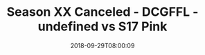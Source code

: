 ---
title: Season XX Canceled - DCGFFL - undefined vs S17 Pink
teams-score:
- team: ''
  score: 34
- team: _teams/s17-pink.md
  score: 25
mvp: N. Eckert (P. Blue); T. Tullius (Pink)
game-ball: M. Graf (P. Blue); S. Shaginaw (Pink)
sportsperson: T. Britford (P. Blue); G. Lilienfield (Pink)
season: 17
week: 2
date: '2018-09-29T08:00:09'
pageid: season-17-week-2-september-28-30-2018-6700-vs-6699
---